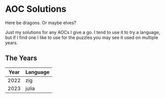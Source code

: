 # AOC Solutions

Here be dragons. Or maybe elves?

Just my solutions for any AOCs I give a go. I tend to use it to try a language,
but if I find one I like to use for the puzzles you may see it used on multiple
years.

## The Years

| Year | Language |
| ---- | -------- |
| 2022 | zig      |
| 2023 | julia    |
